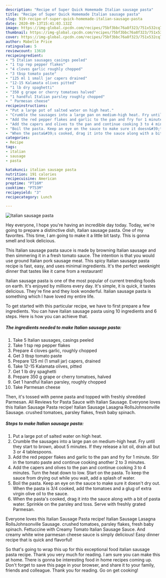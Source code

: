 ```yaml
---
description: "Recipe of Super Quick Homemade Italian sausage pasta"
title: "Recipe of Super Quick Homemade Italian sausage pasta"
slug: 919-recipe-of-super-quick-homemade-italian-sausage-pasta
date: 2020-09-13T15:41:03.132Z
image: https://img-global.cpcdn.com/recipes/75bf3bbc76a8f323/751x532cq70/italian-sausage-pasta-recipe-main-photo.jpg
thumbnail: https://img-global.cpcdn.com/recipes/75bf3bbc76a8f323/751x532cq70/italian-sausage-pasta-recipe-main-photo.jpg
cover: https://img-global.cpcdn.com/recipes/75bf3bbc76a8f323/751x532cq70/italian-sausage-pasta-recipe-main-photo.jpg
author: Mabelle Price
ratingvalue: 5
reviewcount: 13610
recipeingredient:
- "5 Italian sausages casings peeled"
- "1 tsp rep pepper flakes"
- "4 cloves garlic roughly chopped"
- "3 tbsp tomato paste"
- "125 ml 1 small jar capers drained"
- "12-15 Kalamata olives pitted"
- "1 lb dry spaghetti"
- "350 g grape or cherry tomatoes halved"
- "1 handful Italian parsley roughly chopped"
- " Parmesan cheese"
recipeinstructions:
- "Put a large pot of salted water on high heat."
- "Crumble the sausages into a large pan on medium-high heat. Fry until they start to brown, about 5 minutes. If they release a lot oil, drain all but 3 or 4 tablespoons."
- "Add the red pepper flakes and garlic to the pan and fry for 1 minute. Stir in the tomato paste and continue cooking another 2 to 3 minutes."
- "Add the capers and olives to the pan and continue cooking 3 to 4 minutes. Turn the heat down to low. Start on the pasta. To keep the sauce from drying out while you wait, add a splash of water."
- "Boil the pasta. Keep an eye on the sauce to make sure it doesn&#39;t dry out. When the pasta is 3/4 cooked, add the tomatoes and a glug of extra virgin olive oil to the sauce."
- "When the pasta&#39;s cooked, drag it into the sauce along with a bit of pasta water. Sprinkle on the parsley and toss. Serve with freshly grated Parmesan."
categories:
- Recipe
tags:
- italian
- sausage
- pasta

katakunci: italian sausage pasta 
nutrition: 191 calories
recipecuisine: American
preptime: "PT16M"
cooktime: "PT53M"
recipeyield: "3"
recipecategory: Lunch

---
```



![Italian sausage pasta](https://img-global.cpcdn.com/recipes/75bf3bbc76a8f323/751x532cq70/italian-sausage-pasta-recipe-main-photo.jpg)

Hey everyone, I hope you're having an incredible day today. Today, we're going to prepare a distinctive dish, italian sausage pasta. One of my favorites. This time, I am going to make it a little bit tasty. This is gonna smell and look delicious.

This Italian sausage pasta sauce is made by browning Italian sausage and then simmering it in a fresh tomato sauce. The intention is that you would use ground Italian pork sausage meat. This spicy Italian sausage pasta recipe is fast, easy, and uses minimal ingredients. It&#39;s the perfect weeknight dinner that tastes like it came from a restaurant!

Italian sausage pasta is one of the most popular of current trending foods on earth. It's enjoyed by millions every day. It's simple, it is quick, it tastes delicious. They're fine and they look wonderful. Italian sausage pasta is something which I have loved my entire life.


To get started with this particular recipe, we have to first prepare a few ingredients. You can have italian sausage pasta using 10 ingredients and 6 steps. Here is how you can achieve that.

<!--inarticleads1-->

##### The ingredients needed to make Italian sausage pasta:

1. Take 5 Italian sausages, casings peeled
1. Take 1 tsp rep pepper flakes
1. Prepare 4 cloves garlic, roughly chopped
1. Get 3 tbsp tomato paste
1. Prepare 125 ml (1 small jar) capers, drained
1. Take 12-15 Kalamata olives, pitted
1. Get 1 lb dry spaghetti
1. Prepare 350 g grape or cherry tomatoes, halved
1. Get 1 handful Italian parsley, roughly chopped
1. Take  Parmesan cheese


Then, it&#39;s tossed with penne pasta and topped with freshly shredded Parmesan. All Reviews for Pasta Sauce with Italian Sausage. Everyone loves this Italian Sausage Pasta recipe! Italian Sausage Lasagna RollsJohnsonville Sausage. crushed tomatoes, parsley flakes, fresh baby spinach. 

<!--inarticleads2-->

##### Steps to make Italian sausage pasta:

1. Put a large pot of salted water on high heat.
1. Crumble the sausages into a large pan on medium-high heat. Fry until they start to brown, about 5 minutes. If they release a lot oil, drain all but 3 or 4 tablespoons.
1. Add the red pepper flakes and garlic to the pan and fry for 1 minute. Stir in the tomato paste and continue cooking another 2 to 3 minutes.
1. Add the capers and olives to the pan and continue cooking 3 to 4 minutes. Turn the heat down to low. Start on the pasta. To keep the sauce from drying out while you wait, add a splash of water.
1. Boil the pasta. Keep an eye on the sauce to make sure it doesn&#39;t dry out. When the pasta is 3/4 cooked, add the tomatoes and a glug of extra virgin olive oil to the sauce.
1. When the pasta&#39;s cooked, drag it into the sauce along with a bit of pasta water. Sprinkle on the parsley and toss. Serve with freshly grated Parmesan.


Everyone loves this Italian Sausage Pasta recipe! Italian Sausage Lasagna RollsJohnsonville Sausage. crushed tomatoes, parsley flakes, fresh baby spinach. Fettuccine with Creamy Tomato Italian Sausage Sauce. And creamy white wine parmesan cheese sauce is simply delicious! Easy dinner recipe that is quick and flavorful! 

So that's going to wrap this up for this exceptional food italian sausage pasta recipe. Thank you very much for reading. I am sure you can make this at home. There is gonna be interesting food in home recipes coming up. Don't forget to save this page in your browser, and share it to your family, friends and colleague. Thank you for reading. Go on get cooking!

